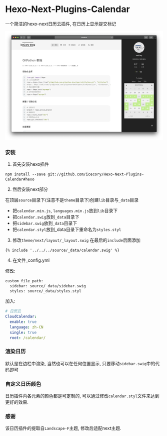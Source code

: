 # Hexo-Next-Plugins-Calendar

一个简洁的hexo-next日历云插件, 在日历上显示提交标记

![](example.png)

### 安装

1. 首先安装hexo插件

```shell
npm install --save git://github.com/icecory/Hexo-Next-Plugins-Calendar#hexo
```

2. 然后安装next部分

在顶层`source`目录下(注意不是`theme`目录下)创建`lib`目录与`_data`目录

- 把`calendar.min.js`, `languages.min.js`放到`lib`目录下
- 把`calendar.swig`放到`_data`目录下
- 把`sidebar.swig`放到`_data`目录下
- 把`calendar.styl`放到_data目录下重命名为`styles.styl`

3. 修改`theme/next/layout/_layout.swig`
在最后的`include`后面添加
```
{% include '../../../source/_data/calendar.swig' %}
```

4. 在文件_config.yml 

修改:
```ymal
custom_file_path:
  sidebar: source/_data/sidebar.swig
  styles: source/_data/styles.styl
```

加入: 
```yaml
# 日历云
CloudCalendar:
  enable: true
  language: zh-CN
  single: true
  root: /calendar/
```

### 渲染日历

默认是在边栏中渲染, 当然也可以在任何位置显示, 只要移动`sidebar.swig`中的代码即可

### 自定义日历颜色

日历插件内各元素的颜色都是可定制的, 可以通过修改`calendar.styl`文件来达到更好的效果.

### 感谢

该日历插件的提取自`Landscape-F`主题, 修改后适配next主题.

